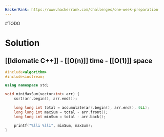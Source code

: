 ```yaml
---
HackerRank: https://www.hackerrank.com/challenges/one-week-preparation-kit-mini-max-sum
---
```

#TODO 
# Solution

## [[Idiomatic C++]] - [[O(n)]] time - [[O(1)]] space 

```cpp
#include<algorithm>
#include<iostream;

using namespace std;

void miniMaxSum(vector<int> arr) {
	sort(arr.begin(), arr.end());
	
	long long int total = accumulate(arr.begin(), arr.end(), 0LL);
	long long int maxSum = total - arr.front();
	long long int minSum = total - arr.back();
	
	printf("%lli %lli", minSum, maxSum);
}
```